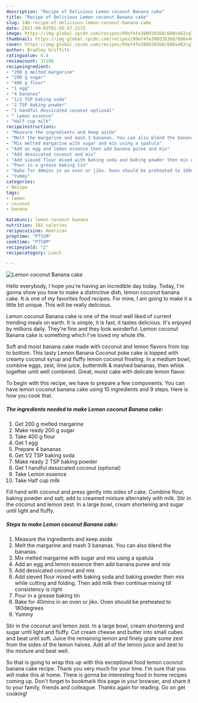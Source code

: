```yaml
---
description: "Recipe of Delicious Lemon coconut Banana cake"
title: "Recipe of Delicious Lemon coconut Banana cake"
slug: 140-recipe-of-delicious-lemon-coconut-banana-cake
date: 2021-09-03T01:45:57.217Z
image: https://img-global.cpcdn.com/recipes/09ef4fe380d38360/680x482cq70/lemon-coconut-banana-cake-recipe-main-photo.jpg
thumbnail: https://img-global.cpcdn.com/recipes/09ef4fe380d38360/680x482cq70/lemon-coconut-banana-cake-recipe-main-photo.jpg
cover: https://img-global.cpcdn.com/recipes/09ef4fe380d38360/680x482cq70/lemon-coconut-banana-cake-recipe-main-photo.jpg
author: Bradley Griffith
ratingvalue: 4.4
reviewcount: 31196
recipeingredient:
- "200 g melted margarine"
- "200 g sugar"
- "400 g flour"
- "1 egg"
- "4 bananas"
- "1/2 TSP baking soda"
- "2 TSP baking powder"
- "1 handful dessicated coconut optional"
- " Lemon essence"
- "Half cup milk"
recipeinstructions:
- "Measure the ingredients and keep aside"
- "Melt the margarine and mash 3 bananas. You can also blend the bananas."
- "Mix melted margarine with sugar and mix using a spatula"
- "Add an egg and lemon essence then add banana puree and mix"
- "Add dessicated coconut and mix"
- "Add sieved flour mixed with baking soda and baking powder then mix while cutting and folding. Then add milk then continue mixing till consistency is right"
- "Pour in a grease baking tin"
- "Bake for 40mins in an oven or jiko. Oven should be preheated to 180degrees"
- "Yummy"
categories:
- Recipe
tags:
- lemon
- coconut
- banana

katakunci: lemon coconut banana 
nutrition: 101 calories
recipecuisine: American
preptime: "PT32M"
cooktime: "PT58M"
recipeyield: "2"
recipecategory: Lunch

---
```



![Lemon coconut Banana cake](https://img-global.cpcdn.com/recipes/09ef4fe380d38360/680x482cq70/lemon-coconut-banana-cake-recipe-main-photo.jpg)

Hello everybody, I hope you're having an incredible day today. Today, I'm gonna show you how to make a distinctive dish, lemon coconut banana cake. It is one of my favorites food recipes. For mine, I am going to make it a little bit unique. This will be really delicious.

Lemon coconut Banana cake is one of the most well liked of current trending meals on earth. It is simple, it is fast, it tastes delicious. It's enjoyed by millions daily. They're fine and they look wonderful. Lemon coconut Banana cake is something which I've loved my whole life.

Soft and moist banana cake made with coconut and lemon flavors from top to bottom. This tasty Lemon Banana Coconut poke cake is topped with creamy coconut syrup and fluffy lemon coconut frosting. In a medium bowl, combine eggs, zest, lime juice, buttermilk &amp; mashed bananas, then whisk together until well combined. Great, moist cake with delicate lemon flavor.


To begin with this recipe, we have to prepare a few components. You can have lemon coconut banana cake using 10 ingredients and 9 steps. Here is how you cook that.

<!--inarticleads1-->

##### The ingredients needed to make Lemon coconut Banana cake:

1. Get 200 g melted margarine
1. Make ready 200 g sugar
1. Take 400 g flour
1. Get 1 egg
1. Prepare 4 bananas
1. Get 1/2 TSP baking soda
1. Make ready 2 TSP baking powder
1. Get 1 handful dessicated coconut (optional)
1. Take  Lemon essence
1. Take Half cup milk


Fill hand with coconut and press gently into sides of cake. Combine flour, baking powder and salt; add to creamed mixture alternately with milk. Stir in the coconut and lemon zest. In a large bowl, cream shortening and sugar until light and fluffy. 

<!--inarticleads2-->

##### Steps to make Lemon coconut Banana cake:

1. Measure the ingredients and keep aside
1. Melt the margarine and mash 3 bananas. You can also blend the bananas.
1. Mix melted margarine with sugar and mix using a spatula
1. Add an egg and lemon essence then add banana puree and mix
1. Add dessicated coconut and mix
1. Add sieved flour mixed with baking soda and baking powder then mix while cutting and folding. Then add milk then continue mixing till consistency is right
1. Pour in a grease baking tin
1. Bake for 40mins in an oven or jiko. Oven should be preheated to 180degrees
1. Yummy


Stir in the coconut and lemon zest. In a large bowl, cream shortening and sugar until light and fluffy. Cut cream cheese and butter into small cubes and beat until soft. Juice the remaining lemon and finely grate some zest from the sides of the lemon halves. Add all of the lemon juice and zest to the mixture and beat well. 

So that is going to wrap this up with this exceptional food lemon coconut banana cake recipe. Thank you very much for your time. I'm sure that you will make this at home. There is gonna be interesting food in home recipes coming up. Don't forget to bookmark this page in your browser, and share it to your family, friends and colleague. Thanks again for reading. Go on get cooking!
